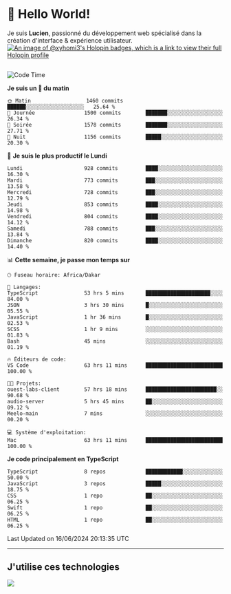 # 👋 Hello World!

Je suis **Lucien**, passionné du développement web spécialisé dans la création d'interface & expérience utilisateur.
[![An image of @xyhomi3's Holopin badges, which is a link to view their full Holopin profile](https://holopin.me/xyhomi3)](https://holopin.io/@xyhomi3)

##

<!--START_SECTION:waka-->
![Code Time](http://img.shields.io/badge/Code%20Time-1%2C369%20hrs%2054%20mins-blue)

**Je suis un 🐤 du matin** 

```text
🌞 Matin                  1460 commits        ██████░░░░░░░░░░░░░░░░░░░   25.64 % 
🌆 Journée                1500 commits        ███████░░░░░░░░░░░░░░░░░░   26.34 % 
🌃 Soirée                 1578 commits        ███████░░░░░░░░░░░░░░░░░░   27.71 % 
🌙 Nuit                   1156 commits        █████░░░░░░░░░░░░░░░░░░░░   20.30 % 
```
📅 **Je suis le plus productif le Lundi** 

```text
Lundi                    928 commits         ████░░░░░░░░░░░░░░░░░░░░░   16.30 % 
Mardi                    773 commits         ███░░░░░░░░░░░░░░░░░░░░░░   13.58 % 
Mercredi                 728 commits         ███░░░░░░░░░░░░░░░░░░░░░░   12.79 % 
Jeudi                    853 commits         ████░░░░░░░░░░░░░░░░░░░░░   14.98 % 
Vendredi                 804 commits         ████░░░░░░░░░░░░░░░░░░░░░   14.12 % 
Samedi                   788 commits         ███░░░░░░░░░░░░░░░░░░░░░░   13.84 % 
Dimanche                 820 commits         ████░░░░░░░░░░░░░░░░░░░░░   14.40 % 
```


📊 **Cette semaine, je passe mon temps sur** 

```text
🕑︎ Fuseau horaire: Africa/Dakar

💬 Langages: 
TypeScript               53 hrs 5 mins       █████████████████████░░░░   84.00 % 
JSON                     3 hrs 30 mins       █░░░░░░░░░░░░░░░░░░░░░░░░   05.55 % 
JavaScript               1 hr 36 mins        █░░░░░░░░░░░░░░░░░░░░░░░░   02.53 % 
SCSS                     1 hr 9 mins         ░░░░░░░░░░░░░░░░░░░░░░░░░   01.83 % 
Bash                     45 mins             ░░░░░░░░░░░░░░░░░░░░░░░░░   01.19 % 

🔥 Éditeurs de code: 
VS Code                  63 hrs 11 mins      █████████████████████████   100.00 % 

🐱‍💻 Projets: 
ouest-labs-client        57 hrs 18 mins      ███████████████████████░░   90.68 % 
audio-server             5 hrs 45 mins       ██░░░░░░░░░░░░░░░░░░░░░░░   09.12 % 
Meelo-main               7 mins              ░░░░░░░░░░░░░░░░░░░░░░░░░   00.20 % 

💻 Système d'exploitation: 
Mac                      63 hrs 11 mins      █████████████████████████   100.00 % 
```

**Je code principalement en TypeScript** 

```text
TypeScript               8 repos             ████████████░░░░░░░░░░░░░   50.00 % 
JavaScript               3 repos             █████░░░░░░░░░░░░░░░░░░░░   18.75 % 
CSS                      1 repo              ██░░░░░░░░░░░░░░░░░░░░░░░   06.25 % 
Swift                    1 repo              ██░░░░░░░░░░░░░░░░░░░░░░░   06.25 % 
HTML                     1 repo              ██░░░░░░░░░░░░░░░░░░░░░░░   06.25 % 
```




 Last Updated on 16/06/2024 20:13:35 UTC
<!--END_SECTION:waka-->
---

## J'utilise ces technologies

<p align="left">
  <a href="https://skillicons.dev">
    <img src="https://skillicons.dev/icons?i=ts,js,md,scss,tailwind,react,docker,express,astro,vite,nextjs,vercel,figma,ableton" />
  </a>
</p>

